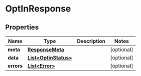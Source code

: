 

# OptInResponse

        

## Properties

| Name | Type | Description | Notes |
|------------ | ------------- | ------------- | -------------|
|**meta** | [**ResponseMeta**](ResponseMeta.md) |  |  [optional] |
|**data** | [**List&lt;OptinStatus&gt;**](OptinStatus.md) |  |  [optional] |
|**errors** | [**List&lt;Error&gt;**](Error.md) |  |  [optional] |



